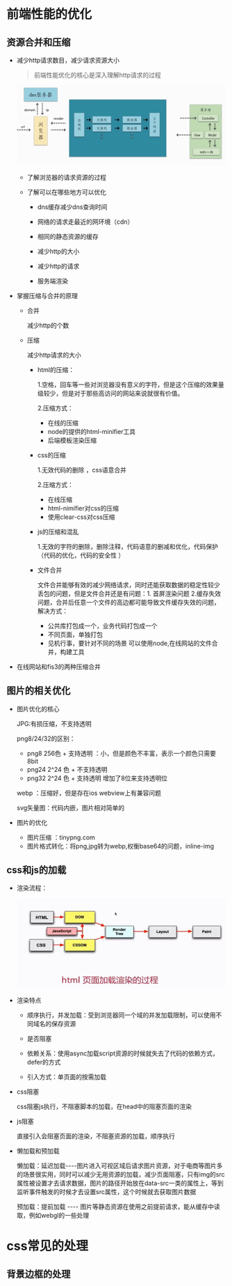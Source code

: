 # 前端性能的优化
## 资源合并和压缩

- 减少http请求数目，减少请求资源大小

   > 前端性能优化的核心是深入理解http请求的过程

    ![blockchain](1.png "http请求")
   - 了解浏览器的请求资源的过程

   - 了解可以在哪些地方可以优化

      - dns缓存减少dns查询时间

      - 网络的请求走最近的网环境（cdn）

      - 相同的静态资源的缓存

      - 减少http的大小

      - 减少http的请求

      - 服务端渲染

- 掌握压缩与合并的原理
   
   - 合并
   
        减少http的个数

   - 压缩

        减少http请求的大小
        
        - html的压缩：

          1.空格，回车等一些对浏览器没有意义的字符，但是这个压缩的效果量级较少，但是对于那些高访问的网站来说就很有价值。

          2.压缩方式：
          - 在线的压缩
          - node的提供的html-minifier工具
          - 后端模板渲染压缩
        - css的压缩

            1.无效代码的删除 ，css语意合并

            2.压缩方式：
            - 在线压缩
            - html-nimifier对css的压缩
            - 使用clear-css对css压缩
        - js的压缩和混乱

            1.无效的字符的删除，删除注释，代码语意的删减和优化，代码保护（代码的优化，代码的安全性 ）
        - 文件合并  

            文件合并能够有效的减少网络请求，同时还能获取数据的稳定性较少丢包的问题，但是文件合并还是有问题：1. 首屏渲染问题 2.缓存失效问题，合并后任意一个文件的高边都可能导致文件缓存失效的问题，解决方式：

            - 公共库打包成一个，业务代码打包成一个
            - 不同页面，单独打包
            - 见机行事，要针对不同的场景
            可以使用node,在线网站的文件合并，构建工具



- 在线网站和fis3的两种压缩合并
## 图片的相关优化

   - 图片优化的核心

       JPG:有损压缩，不支持透明

       png8/24/32的区别：

       - png8 256色 + 支持透明 ：小，但是颜色不丰富，表示一个颜色只需要8bit
       - png24 2^24 色 + 不支持透明
       - png32 2^24 色 + 支持透明 增加了8位来支持透明位

       webp ：压缩好，但是存在ios webview上有兼容问题

       svg矢量图：代码内嵌，图片相对简单的 

   - 图片的优化

        - 图片压缩 ：tinypng.com
        - 图片格式转化：将png,jpg转为webp,权衡base64的问题，inline-img
## css和js的加载

   - 渲染流程：

        ![blockchain](2.png "http请求")

   - 渲染特点

     - 顺序执行，并发加载：受到浏览器同一个域的并发加载限制，可以使用不同域名的保存资源

     - 是否阻塞

     - 依赖关系：使用async加载script资源的时候就失去了代码的依赖方式，defer的方式

     - 引入方式：单页面的按需加载

   - css阻塞

       css阻塞js执行，不阻塞脚本的加载，在head中的阻塞页面的渲染

   - js阻塞
           
      直接引入会阻塞页面的渲染，不阻塞资源的加载，顺序执行

   - 懒加载和预加载        

       懒加载：延迟加载----图片进入可视区域后请求图片资源，对于电商等图片多的场景很实用，同时可以减少无用资源的加载，减少页面阻塞，只有img的src属性被设置才去请求数据，图片的路径开始放在data-src一类的属性上，等到监听事件触发的时候才去设置src属性，这个时候就去获取图片数据

       预加载：提前加载 ---- 图片等静态资源在使用之前提前请求，能从缓存中读取，例如webgl的一些处理
# css常见的处理
## 背景边框的处理
       